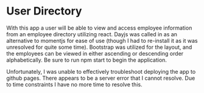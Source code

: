 # User Directory

With this app a user will be able to view and access employee information from an employee directory utilizing react. Dayjs was called in as an alternative to momentjs for ease of use (though I had to re-install it as it was unresolved for quite some time). Bootstrap was utilized for the layout, and the employees can be viewed in either ascending or descending order alphabetically. Be sure to run npm start to begin the application.

Unfortunately, I was unable to effectively troubleshoot deploying the app to github pages. There appears to be a server error that I cannot resolve. Due to time constraints I have no more time to resolve this.


